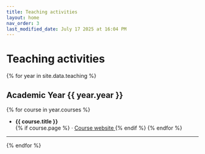 ```yaml
---
title: Teaching activities
layout: home
nav_order: 3
last_modified_date: July 17 2025 at 16:04 PM
---
```


# Teaching activities

{% for year in site.data.teaching %}
## Academic Year {{ year.year }}

{% for course in year.courses %}
- **{{ course.title }}**  
  {% if course.page %} · <a href="{{ course.page }}" target="_blank"> <i class="fa-solid fa-link"></i> Course website </a> {% endif %}
  {% endfor %}

---
{% endfor %}
